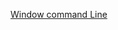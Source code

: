 [Window command Line](https://learn.microsoft.com/zh-cn/windows-server/administration/windows-commands/windows-commands)